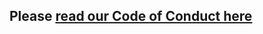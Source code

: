 ## Please [read our Code of Conduct here](http://cs-unplugged.readthedocs.io/en/latest/getting_started/code_of_conduct.html)

